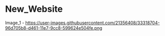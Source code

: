 # New_Website
Image_1  - https://user-images.githubusercontent.com/21356408/33318704-96d705b8-d461-11e7-9cc8-599624e504fe.png

